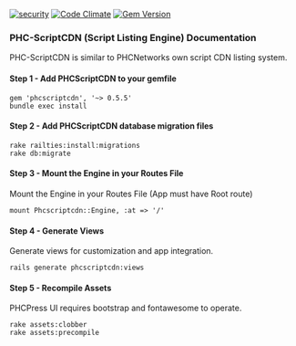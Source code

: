 [![security](https://hakiri.io/github/PHCNetworks/phc-scrtipcdn/master.svg)](https://hakiri.io/github/PHCNetworks/phc-scrtipcdn/master)
[![Code Climate](https://codeclimate.com/github/PHCNetworks/phc-scrtipcdn/badges/gpa.svg)](https://codeclimate.com/github/PHCNetworks/phc-scrtipcdn)
[![Gem Version](https://badge.fury.io/rb/phcscriptcdn.svg)](https://badge.fury.io/rb/phcscriptcdn)
  
### PHC-ScriptCDN (Script Listing Engine) Documentation
PHC-ScriptCDN is similar to PHCNetworks own script CDN listing system.

#### Step 1 - Add PHCScriptCDN to your gemfile  

	gem 'phcscriptcdn', '~> 0.5.5'
	bundle exec install  
  
#### Step 2 - Add PHCScriptCDN database migration files  

	rake railties:install:migrations  
	rake db:migrate  
  
#### Step 3 - Mount the Engine in your Routes File  
Mount the Engine in your Routes File (App must have Root route)  
  
	mount Phcscriptcdn::Engine, :at => '/'  
  
#### Step 4 - Generate Views  
Generate views for customization and app integration.  
  
	rails generate phcscriptcdn:views

#### Step 5 - Recompile Assets  
PHCPress UI requires bootstrap and fontawesome to operate.  
  
	rake assets:clobber
	rake assets:precompile  
  